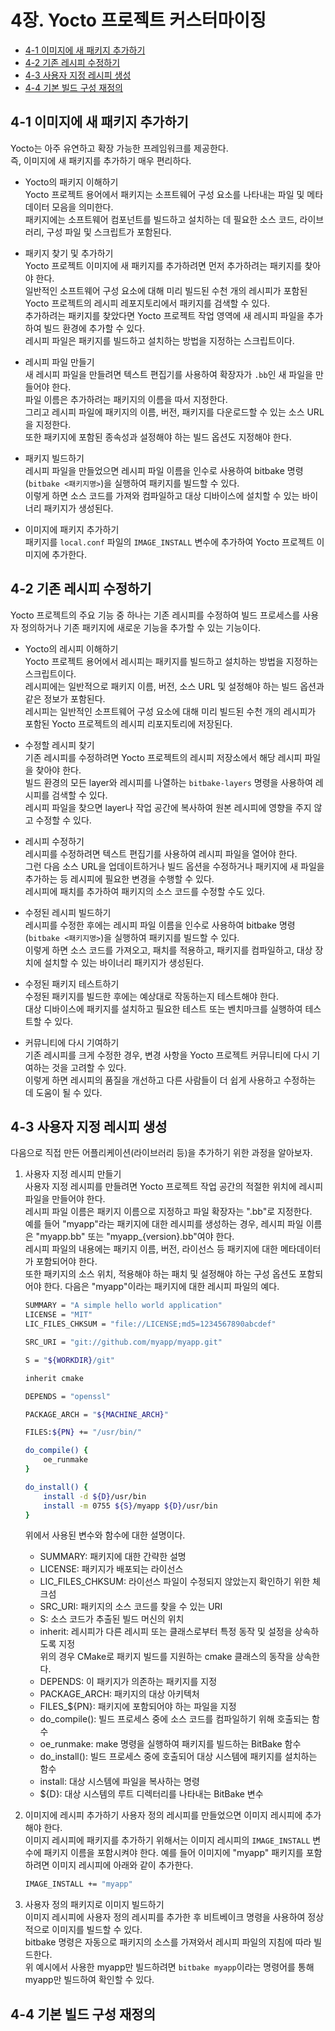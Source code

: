 # 4장. **Yocto 프로젝트 커스터마이징**

* [4-1 이미지에 새 패키지 추가하기](#4-1-이미지에-새-패키지-추가하기)
* [4-2 기존 레시피 수정하기](#4-2-기존-레시피-수정하기)
* [4-3 사용자 지정 레시피 생성](#4-3-사용자-지정-레시피-생성)
* [4-4 기본 빌드 구성 재정의](#4-4-기본-빌드-구성-재정의)

## 4-1 이미지에 새 패키지 추가하기  
  Yocto는 아주 유연하고 확장 가능한 프레임워크를 제공한다.  
  즉, 이미지에 새 패키지를 추가하기 매우 편리하다.

  * Yocto의 패키지 이해하기  
    Yocto 프로젝트 용어에서 패키지는 소프트웨어 구성 요소를 나타내는 파일 및 메타데이터 모음을 의미한다.  
    패키지에는 소프트웨어 컴포넌트를 빌드하고 설치하는 데 필요한 소스 코드, 라이브러리, 구성 파일 및 스크립트가 포함된다.  

  * 패키지 찾기 및 추가하기  
    Yocto 프로젝트 이미지에 새 패키지를 추가하려면 먼저 추가하려는 패키지를 찾아야 한다.  
    일반적인 소프트웨어 구성 요소에 대해 미리 빌드된 수천 개의 레시피가 포함된 Yocto 프로젝트의 레시피 레포지토리에서 패키지를 검색할 수 있다.  
    추가하려는 패키지를 찾았다면 Yocto 프로젝트 작업 영역에 새 레시피 파일을 추가하여 빌드 환경에 추가할 수 있다.  
    레시피 파일은 패키지를 빌드하고 설치하는 방법을 지정하는 스크립트이다.

  * 레시피 파일 만들기  
    새 레시피 파일을 만들려면 텍스트 편집기를 사용하여 확장자가 `.bb`인 새 파일을 만들어야 한다.  
    파일 이름은 추가하려는 패키지의 이름을 따서 지정한다.  
    그리고 레시피 파일에 패키지의 이름, 버전, 패키지를 다운로드할 수 있는 소스 URL을 지정한다.  
    또한 패키지에 포함된 종속성과 설정해야 하는 빌드 옵션도 지정해야 한다.

  * 패키지 빌드하기  
    레시피 파일을 만들었으면 레시피 파일 이름을 인수로 사용하여 bitbake 명령(`bitbake <패키지명>`)을 실행하여 패키지를 빌드할 수 있다.  
    이렇게 하면 소스 코드를 가져와 컴파일하고 대상 디바이스에 설치할 수 있는 바이너리 패키지가 생성된다.
  
  * 이미지에 패키지 추가하기  
    패키지를 `local.conf` 파일의 `IMAGE_INSTALL` 변수에 추가하여 Yocto 프로젝트 이미지에 추가한다.  

## 4-2 기존 레시피 수정하기
  Yocto 프로젝트의 주요 기능 중 하나는 기존 레시피를 수정하여 빌드 프로세스를 사용자 정의하거나 기존 패키지에 새로운 기능을 추가할 수 있는 기능이다. 

  * Yocto의 레시피 이해하기  
    Yocto 프로젝트 용어에서 레시피는 패키지를 빌드하고 설치하는 방법을 지정하는 스크립트이다.  
    레시피에는 일반적으로 패키지 이름, 버전, 소스 URL 및 설정해야 하는 빌드 옵션과 같은 정보가 포함된다.  
    레시피는 일반적인 소프트웨어 구성 요소에 대해 미리 빌드된 수천 개의 레시피가 포함된 Yocto 프로젝트의 레시피 리포지토리에 저장된다.

  * 수정할 레시피 찾기  
    기존 레시피를 수정하려면 Yocto 프로젝트의 레시피 저장소에서 해당 레시피 파일을 찾아야 한다.  
    빌드 환경의 모든 layer와 레시피를 나열하는 `bitbake-layers` 명령을 사용하여 레시피를 검색할 수 있다.  
    레시피 파일을 찾으면 layer나 작업 공간에 복사하여 원본 레시피에 영향을 주지 않고 수정할 수 있다.

  * 레시피 수정하기  
    레시피를 수정하려면 텍스트 편집기를 사용하여 레시피 파일을 열어야 한다.  
    그런 다음 소스 URL을 업데이트하거나 빌드 옵션을 수정하거나 패키지에 새 파일을 추가하는 등 레시피에 필요한 변경을 수행할 수 있다.  
    레시피에 패치를 추가하여 패키지의 소스 코드를 수정할 수도 있다.

  * 수정된 레시피 빌드하기  
    레시피를 수정한 후에는 레시피 파일 이름을 인수로 사용하여 bitbake 명령(`bitbake <패키지명>`)을 실행하여 패키지를 빌드할 수 있다.  
    이렇게 하면 소스 코드를 가져오고, 패치를 적용하고, 패키지를 컴파일하고, 대상 장치에 설치할 수 있는 바이너리 패키지가 생성된다.

  * 수정된 패키지 테스트하기  
    수정된 패키지를 빌드한 후에는 예상대로 작동하는지 테스트해야 한다.  
    대상 디바이스에 패키지를 설치하고 필요한 테스트 또는 벤치마크를 실행하여 테스트할 수 있다.

  * 커뮤니티에 다시 기여하기  
    기존 레시피를 크게 수정한 경우, 변경 사항을 Yocto 프로젝트 커뮤니티에 다시 기여하는 것을 고려할 수 있다.  
    이렇게 하면 레시피의 품질을 개선하고 다른 사람들이 더 쉽게 사용하고 수정하는 데 도움이 될 수 있다.
  
## 4-3 사용자 지정 레시피 생성
  다음으로 직접 만든 어플리케이션(라이브러리 등)을 추가하기 위한 과정을 알아보자.  

  1. 사용자 지정 레시피 만들기  
    사용자 지정 레시피를 만들려면 Yocto 프로젝트 작업 공간의 적절한 위치에 레시피 파일을 만들어야 한다.  
    레시피 파일 이름은 패키지 이름으로 지정하고 파일 확장자는 ".bb"로 지정한다.  
    예를 들어 "myapp"라는 패키지에 대한 레시피를 생성하는 경우, 레시피 파일 이름은 "myapp.bb" 또는 "myapp_{version}.bb"여야 한다.  
    레시피 파일의 내용에는 패키지 이름, 버전, 라이선스 등 패키지에 대한 메타데이터가 포함되어야 한다.  
    또한 패키지의 소스 위치, 적용해야 하는 패치 및 설정해야 하는 구성 옵션도 포함되어야 한다.
    다음은 "myapp"이라는 패키지에 대한 레시피 파일의 예다.
      ``` bash
      SUMMARY = "A simple hello world application"
      LICENSE = "MIT"
      LIC_FILES_CHKSUM = "file://LICENSE;md5=1234567890abcdef"

      SRC_URI = "git://github.com/myapp/myapp.git"

      S = "${WORKDIR}/git"

      inherit cmake

      DEPENDS = "openssl"

      PACKAGE_ARCH = "${MACHINE_ARCH}"

      FILES:${PN} += "/usr/bin/"

      do_compile() {
          oe_runmake
      }

      do_install() {
          install -d ${D}/usr/bin
          install -m 0755 ${S}/myapp ${D}/usr/bin
      }
      ```
      위에서 사용된 변수와 함수에 대한 설명이다.  
      * SUMMARY: 패키지에 대한 간략한 설명  
      * LICENSE: 패키지가 배포되는 라이선스  
      * LIC_FILES_CHKSUM: 라이선스 파일이 수정되지 않았는지 확인하기 위한 체크섬  
      * SRC_URI: 패키지의 소스 코드를 찾을 수 있는 URI  
      * S: 소스 코드가 추출된 빌드 머신의 위치  
      * inherit: 레시피가 다른 레시피 또는 클래스로부터 특정 동작 및 설정을 상속하도록 지정  
      위의 경우 CMake로 패키지 빌드를 지원하는 cmake 클래스의 동작을 상속한다.  
      * DEPENDS: 이 패키지가 의존하는 패키지를 지정  
      * PACKAGE_ARCH: 패키지의 대상 아키텍처  
      * FILES_${PN}: 패키지에 포함되어야 하는 파일을 지정  
      * do_compile(): 빌드 프로세스 중에 소스 코드를 컴파일하기 위해 호출되는 함수  
      * oe_runmake: make 명령을 실행하여 패키지를 빌드하는 BitBake 함수    
      * do_install(): 빌드 프로세스 중에 호출되어 대상 시스템에 패키지를 설치하는 함수  
      * install: 대상 시스템에 파일을 복사하는 명령  
      * ${D}: 대상 시스템의 루트 디렉터리를 나타내는 BitBake 변수  

  2. 이미지에 레시피 추가하기
    사용자 정의 레시피를 만들었으면 이미지 레시피에 추가해야 한다.  
    이미지 레시피에 패키지를 추가하기 위해서는 이미지 레시피의 `IMAGE_INSTALL` 변수에 패키지 이름을 포함시켜야 한다.
    예를 들어 이미지에 "myapp" 패키지를 포함하려면 이미지 레시피에 아래와 같이 추가한다.
      ``` bash
      IMAGE_INSTALL += "myapp"
      ```

  3. 사용자 정의 패키지로 이미지 빌드하기  
    이미지 레시피에 사용자 정의 레시피를 추가한 후 비트베이크 명령을 사용하여 정상적으로 이미지를 빌드할 수 있다.  
    bitbake 명령은 자동으로 패키지의 소스를 가져와서 레시피 파일의 지침에 따라 빌드한다.  
    위 예시에서 사용한 myapp만 빌드하려면 `bitbake myapp`이라는 명령어를 통해 myapp만 빌드하여 확인할 수 있다.
    
## 4-4 기본 빌드 구성 재정의